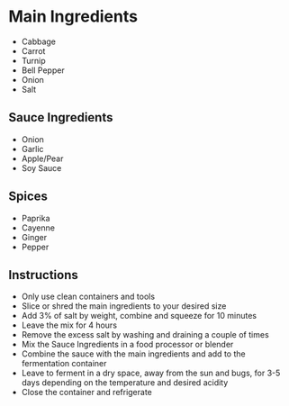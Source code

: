 # Main Ingredients
- Cabbage
- Carrot
- Turnip
- Bell Pepper
- Onion
- Salt

## Sauce Ingredients
- Onion
- Garlic
- Apple/Pear
- Soy Sauce

## Spices
- Paprika
- Cayenne
- Ginger
- Pepper

## Instructions

- Only use clean containers and tools
- Slice or shred the main ingredients to your desired size
- Add 3% of salt by weight, combine and squeeze for 10 minutes
- Leave the mix for 4 hours
- Remove the excess salt by washing and draining a couple of times
- Mix the Sauce Ingredients in a food processor or blender
- Combine the sauce with the main ingredients and add to the fermentation container
- Leave to ferment in a dry space, away from the sun and bugs, for 3-5 days depending on the temperature and desired acidity
- Close the container and refrigerate
